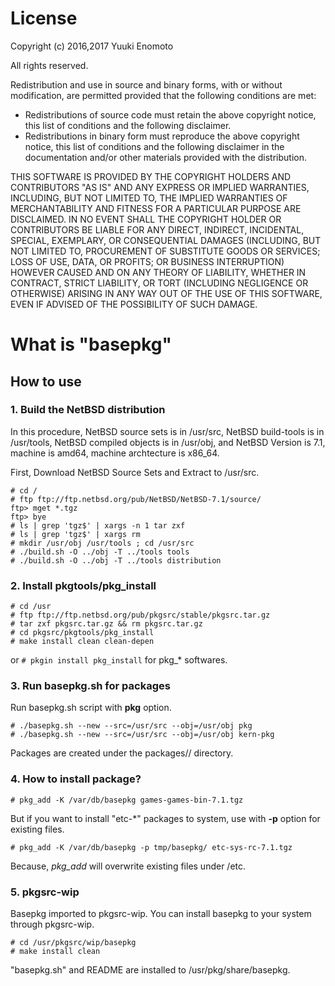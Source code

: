 # License
Copyright (c) 2016,2017 Yuuki Enomoto

All rights reserved.

Redistribution and use in source and binary forms, with or without modification, are permitted provided that the following conditions are met:

* Redistributions of source code must retain the above copyright notice, this list of conditions and the following disclaimer.
* Redistributions in binary form must reproduce the above copyright notice, this list of conditions and the following disclaimer in the documentation and/or other materials provided with the distribution.

THIS SOFTWARE IS PROVIDED BY THE COPYRIGHT HOLDERS AND CONTRIBUTORS "AS IS" AND ANY EXPRESS OR IMPLIED WARRANTIES, INCLUDING, BUT NOT LIMITED TO, THE IMPLIED WARRANTIES OF MERCHANTABILITY AND FITNESS FOR A PARTICULAR PURPOSE ARE DISCLAIMED. IN NO EVENT SHALL THE COPYRIGHT HOLDER OR CONTRIBUTORS BE LIABLE FOR ANY DIRECT, INDIRECT, INCIDENTAL, SPECIAL, EXEMPLARY, OR CONSEQUENTIAL DAMAGES (INCLUDING, BUT NOT LIMITED TO, PROCUREMENT OF SUBSTITUTE GOODS OR SERVICES; LOSS OF USE, DATA, OR PROFITS; OR BUSINESS INTERRUPTION) HOWEVER CAUSED AND ON ANY THEORY OF LIABILITY, WHETHER IN CONTRACT, STRICT LIABILITY, OR TORT (INCLUDING NEGLIGENCE OR OTHERWISE) ARISING IN ANY WAY OUT OF THE USE OF THIS SOFTWARE, EVEN IF ADVISED OF THE POSSIBILITY OF SUCH DAMAGE.

# What is "basepkg"

## How to use

### 1. Build the NetBSD distribution

In this procedure, NetBSD source sets is in /usr/src, NetBSD build-tools is in /usr/tools, NetBSD compiled objects is in /usr/obj, and NetBSD Version is 7.1, machine is amd64, machine archtecture is x86\_64.

First, Download NetBSD Source Sets and Extract to /usr/src.

    # cd /
    # ftp ftp://ftp.netbsd.org/pub/NetBSD/NetBSD-7.1/source/
    ftp> mget *.tgz
    ftp> bye
    # ls | grep 'tgz$' | xargs -n 1 tar zxf
    # ls | grep 'tgz$' | xargs rm
    # mkdir /usr/obj /usr/tools ; cd /usr/src
    # ./build.sh -O ../obj -T ../tools tools
    # ./build.sh -O ../obj -T ../tools distribution

### 2. Install pkgtools/pkg\_install

    # cd /usr
    # ftp ftp://ftp.netbsd.org/pub/pkgsrc/stable/pkgsrc.tar.gz
    # tar zxf pkgsrc.tar.gz && rm pkgsrc.tar.gz
    # cd pkgsrc/pkgtools/pkg_install
    # make install clean clean-depen

or `# pkgin install pkg_install` for pkg\_* softwares.

### 3. Run basepkg.sh for packages

Run basepkg.sh script with **pkg** option.

    # ./basepkg.sh --new --src=/usr/src --obj=/usr/obj pkg
    # ./basepkg.sh --new --src=/usr/src --obj=/usr/obj kern-pkg

Packages are created under the packages/<release-version>/<machine> directory.

### 4. How to install package?

    # pkg_add -K /var/db/basepkg games-games-bin-7.1.tgz

But if you want to install "etc-*" packages to system, use with **-p** option for existing files.

    # pkg_add -K /var/db/basepkg -p tmp/basepkg/ etc-sys-rc-7.1.tgz

Because, *pkg\_add* will overwrite existing files under /etc.

### 5. pkgsrc-wip

Basepkg imported to pkgsrc-wip. You can install basepkg to your system through pkgsrc-wip.

    # cd /usr/pkgsrc/wip/basepkg
    # make install clean

"basepkg.sh" and README are installed to /usr/pkg/share/basepkg.
